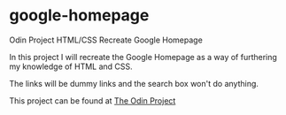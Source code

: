 google-homepage
===============

Odin Project HTML/CSS Recreate Google Homepage

In this project I will recreate the Google Homepage as a way of furthering my knowledge of HTML and CSS.

The links will be dummy links and the search box won't do anything.

This project can be found at <a href="http://www.theodinproject.com/web-development-101/html-css?ref=lnav">The Odin Project</a>